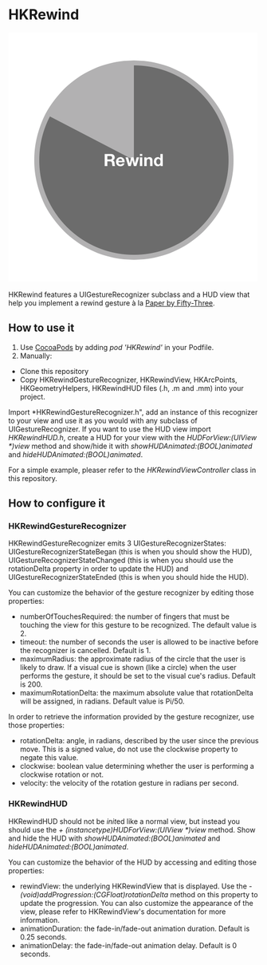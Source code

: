 HKRewind
========

![Screenshot](Screenshot.png "HKRewind")

HKRewind features a UIGestureRecognizer subclass and a HUD view that help you implement a rewind gesture à la [Paper by Fifty-Three](http://www.fiftythree.com/paper).

How to use it
-------------

1. Use [CocoaPods](http://www.cocoapods.org) by adding *pod 'HKRewind'* in your Podfile.
2. Manually:
  * Clone this repository
  * Copy HKRewindGestureRecognizer, HKRewindView, HKArcPoints, HKGeometryHelpers, HKRewindHUD files (.h, .m and .mm) into your project.
  
Import *HKRewindGestureRecognizer.h", add an instance of this recognizer to your view and use it as you would with any subclass of UIGestureRecognizer. If you want to use the HUD view import *HKRewindHUD.h*, create a HUD for your view with the _HUDForView:(UIView *)view_ method and show/hide it with *showHUDAnimated:(BOOL)animated* and *hideHUDAnimated:(BOOL)animated*.

For a simple example, pleaser refer to the *HKRewindViewController* class in this repository.

How to configure it
-------------------

### HKRewindGestureRecognizer

HKRewindGestureRecognizer emits 3 UIGestureRecognizerStates: UIGestureRecognizerStateBegan (this is when you should show the HUD), UIGestureRecognizerStateChanged (this is when you should use the rotationDelta property in order to update the HUD) and UIGestureRecognizerStateEnded (this is when you should hide the HUD).

You can customize the behavior of the gesture recognizer by editing those properties:

* numberOfTouchesRequired: the number of fingers that must be touching the view for this gesture to be recognized. The default value is 2.
* timeout: the number of seconds the user is allowed to be inactive before the recognizer is cancelled. Default is 1.
* maximumRadius: the approximate radius of the circle that the user is likely to draw. If a visual cue is shown (like a circle) when the user performs the gesture, it should be set to the visual cue's radius. Default is 200.
* maximumRotationDelta: the maximum absolute value that rotationDelta will be assigned, in radians. Default value is Pi/50.

In order to retrieve the information provided by the gesture recognizer, use those properties:

* rotationDelta: angle, in radians, described by the user since the previous move. This is a signed value, do not use the clockwise property to negate this value.
* clockwise: boolean value determining whether the user is performing a clockwise rotation or not.
* velocity: the velocity of the rotation gesture in radians per second.

### HKRewindHUD

HKRewindHUD should not be *init*ed like a normal view, but instead you should use the _+ (instancetype)HUDForView:(UIView *)view_ method. Show and hide the HUD with *showHUDAnimated:(BOOL)animated* and *hideHUDAnimated:(BOOL)animated*.

You can customize the behavior of the HUD by accessing and editing those properties:

* rewindView: the underlying HKRewindView that is displayed. Use the _- (void)addProgression:(CGFloat)rotationDelta_ method on this property to update the progression. You can also customize the appearance of the view, please refer to HKRewindView's documentation for more information.
* animationDuration: the fade-in/fade-out animation duration. Default is 0.25 seconds.
* animationDelay: the fade-in/fade-out animation delay. Default is 0 seconds.
